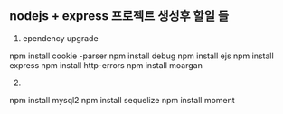 ## nodejs + express 프로젝트 생성후 할일 들

1. ependency upgrade

npm install cookie -parser
npm install debug
npm install ejs
npm install express
npm install http-errors
npm install moargan

2.

npm install mysql2
npm install sequelize
npm install moment
